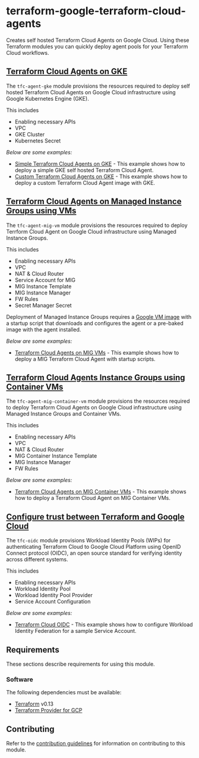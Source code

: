 # terraform-google-terraform-cloud-agents

Creates self hosted Terraform Cloud Agents on Google Cloud. Using these Terraform modules you can quickly deploy agent pools for your Terraform Cloud workflows.

## [Terraform Cloud Agents on GKE](modules/tfc-agent-gke/README.md)

The `tfc-agent-gke` module provisions the resources required to deploy self hosted Terraform Cloud Agents on Google Cloud infrastructure using Google Kubernetes Engine (GKE).

This includes

- Enabling necessary APIs
- VPC
- GKE Cluster
- Kubernetes Secret

*Below are some examples:*

- [Simple Terraform Cloud Agents on GKE](examples/tfc-agent-gke-simple/README.md) - This example shows how to deploy a simple GKE self hosted Terraform Cloud Agent.
- [Custom Terraform Cloud Agents on GKE](examples/tfc-agent-gke-custom/README.md) - This example shows how to deploy a custom Terraform Cloud Agent image with GKE.

## [Terraform Cloud Agents on Managed Instance Groups using VMs](modules/tfc-agent-mig-vm/README.md)

The `tfc-agent-mig-vm` module provisions the resources required to deploy Terrform Cloud Agent on Google Cloud infrastructure using Managed Instance Groups.

This includes

- Enabling necessary APIs
- VPC
- NAT & Cloud Router
- Service Account for MIG
- MIG Instance Template
- MIG Instance Manager
- FW Rules
- Secret Manager Secret

Deployment of Managed Instance Groups requires a [Google VM image](https://cloud.google.com/compute/docs/images) with a startup script that downloads and configures the agent or a pre-baked image with the agent installed.

*Below are some examples:*

- [Terraform Cloud Agents on MIG VMs](examples/tfc-agent-mig-native-simple/README.md) - This example shows how to deploy a MIG Terraform Cloud Agent with startup scripts.

## [Terraform Cloud Agents Instance Groups using Container VMs](modules/tfc-agent-mig-container-vm/README.md)

The `tfc-agent-mig-container-vm` module provisions the resources required to deploy Terraform Cloud Agents on Google Cloud infrastructure using Managed Instance Groups and Container VMs.

This includes

- Enabling necessary APIs
- VPC
- NAT & Cloud Router
- MIG Container Instance Template
- MIG Instance Manager
- FW Rules

*Below are some examples:*

- [Terraform Cloud Agents on MIG Container VMs](examples/tfc-agent-mig-container-vm-simple/README.md) - This example shows how to deploy a Terraform Cloud Agent on MIG Container VMs.

## [Configure trust between Terraform and Google Cloud](modules/tfc-oidc/README.md)

The `tfc-oidc` module provisions Workload Identity Pools (WIPs) for authenticating Terraform Cloud to Google Cloud Platform using OpenID Connect protocol (OIDC), an open source standard for verifying identity across different systems.

This includes

- Enabling necessary APIs
- Workload Identity Pool
- Workload Identity Pool Provider
- Service Account Configuration

*Below are some examples:*

- [Terraform Cloud OIDC](examples/oidc-simple/README.md) - This example shows how to configure Workload Identity Federation for a sample Service Account.

## Requirements

These sections describe requirements for using this module.

### Software

The following dependencies must be available:

- [Terraform][terraform] v0.13
- [Terraform Provider for GCP][terraform-provider-gcp]

## Contributing

Refer to the [contribution guidelines](./CONTRIBUTING.md) for
information on contributing to this module.

[terraform-provider-gcp]: https://www.terraform.io/docs/providers/google/index.html
[terraform]: https://www.terraform.io/downloads.html
